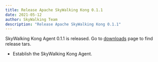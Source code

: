 ```yaml
---
title: Release Apache SkyWalking Kong 0.1.1
date: 2021-05-12
author: SkyWalking Team
description: "Release Apache SkyWalking Kong 0.1.1"
---
```


SkyWalking Kong Agent 0.1.1 is released. Go to [downloads](/downloads) page to find release tars.

- Establish the SkyWalking Kong Agent.
